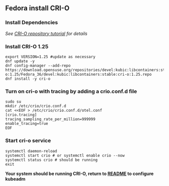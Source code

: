 ## Fedora install CRI-O

### Install Dependencies

*See [CRI-O repository tutorial](https://github.com/cri-o/cri-o/blob/master/tutorial.md) for details* 

### Install CRI-O 1.25

```shell
export VERSION=1.25 #update as necessary
dnf update -y
dnf config-manager --add-repo https://download.opensuse.org/repositories/devel:kubic:libcontainers:stable:cri-o:1.25/Fedora_36/devel:kubic:libcontainers:stable:cri-o:1.25.repo
dnf install -y cri-o
```

### Turn on cri-o with tracing by adding a crio.conf.d file

```shell
sudo su
mkdir /etc/crio/crio.conf.d
cat <<EOF > /etc/crio/crio.conf.d/otel.conf
[crio.tracing]
tracing_sampling_rate_per_million=999999
enable_tracing=true
EOF
```

### Start cri-o service

```shell
systemctl daemon-reload
systemctl start crio # or systemctl enable crio --now
systemctl status crio # should be running
exit
```
**Your system should be running CRI-O, return to [README](https://github.com/sallyom/otel-kubeadm/blob/main/README.md#configure-for-kubeadm) to configure kubeadm**
